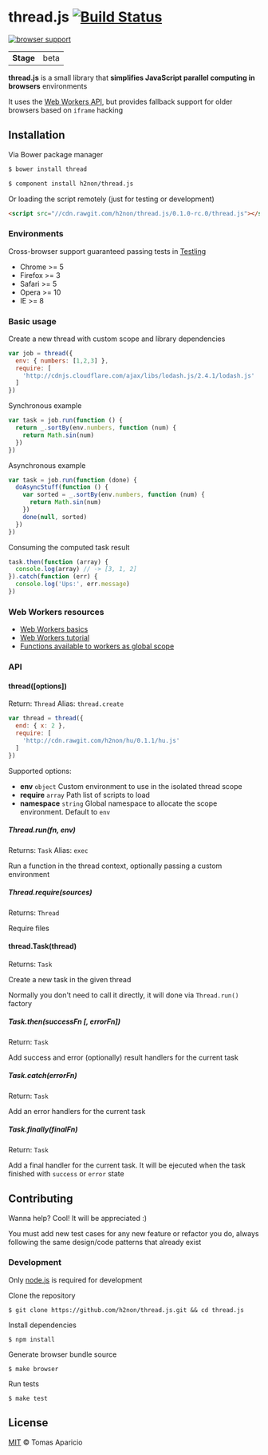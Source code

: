 # thread.js [![Build Status](https://api.travis-ci.org/h2non/thread.js.svg?branch=master)][travis]

[![browser support](https://ci.testling.com/h2non/thread.js.png)](https://ci.testling.com/h2non/thread.js)

<table>
<tr>
<td><b>Stage</b></td><td>beta</td>
</tr>
</table>

**thread.js** is a small library that **simplifies JavaScript parallel computing in browsers** environments

It uses the [Web Workers API](http://en.wikipedia.org/wiki/Web_worker),
but provides fallback support for older browsers based on `iframe` hacking

## Installation

Via Bower package manager
```bash
$ bower install thread
```

```bash
$ component install h2non/thread.js
```

Or loading the script remotely (just for testing or development)
```html
<script src="//cdn.rawgit.com/h2non/thread.js/0.1.0-rc.0/thread.js"></script>
```

### Environments

Cross-browser support guaranteed passing tests in [Testling](https://ci.testling.com/)

- Chrome >= 5
- Firefox >= 3
- Safari >= 5
- Opera >= 10
- IE >= 8

### Basic usage

Create a new thread with custom scope and library dependencies
```js
var job = thread({
  env: { numbers: [1,2,3] },
  require: [
    'http://cdnjs.cloudflare.com/ajax/libs/lodash.js/2.4.1/lodash.js'
  ]
})
```

Synchronous example
```js
var task = job.run(function () {
  return _.sortBy(env.numbers, function (num) {
    return Math.sin(num)
  })
})
```

Asynchronous example
```js
var task = job.run(function (done) {
  doAsyncStuff(function () {
    var sorted = _.sortBy(env.numbers, function (num) {
      return Math.sin(num)
    })
    done(null, sorted)
  })
})
```

Consuming the computed task result
```js
task.then(function (array) {
  console.log(array) // -> [3, 1, 2]
}).catch(function (err) {
  console.log('Ups:', err.message)
})
```

### Web Workers resources

- [Web Workers basics](https://developer.mozilla.org/en-US/docs/Web/Guide/Performance/Using_web_workers)
- [Web Workers tutorial](http://www.html5rocks.com/es/tutorials/workers/basics/)
- [Functions available to workers as global scope](https://developer.mozilla.org/en-US/docs/Web/API/Worker/Functions_and_classes_available_to_workers)

### API

#### thread([options])
Return: `Thread` Alias: `thread.create`

```js
var thread = thread({
  end: { x: 2 },
  require: [
    'http://cdn.rawgit.com/h2non/hu/0.1.1/hu.js'
  ]
})
```

Supported options:

- **env** `object` Custom environment to use in the isolated thread scope
- **require** `array` Path list of scripts to load
- **namespace** `string` Global namespace to allocate the scope environment. Default to `env`

##### Thread.run(fn, env)
Returns: `Task` Alias: `exec`

Run a function in the thread context, optionally passing a custom environment

##### Thread.require(sources)
Returns: `Thread`

Require files

#### thread.Task(thread)
Returns: `Task`

Create a new task in the given thread

Normally you don't need to call it directly, it will done via `Thread.run()` factory

##### Task.then(successFn [, errorFn])
Return: `Task`

Add success and error (optionally) result handlers for the current task

##### Task.catch(errorFn)
Return: `Task`

Add an error handlers for the current task

##### Task.finally(finalFn)
Return: `Task`

Add a final handler for the current task.
It will be ejecuted when the task finished with `success` or `error` state

## Contributing

Wanna help? Cool! It will be appreciated :)

You must add new test cases for any new feature or refactor you do,
always following the same design/code patterns that already exist

### Development

Only [node.js](http://nodejs.org) is required for development

Clone the repository
```
$ git clone https://github.com/h2non/thread.js.git && cd thread.js
```

Install dependencies
```
$ npm install
```

Generate browser bundle source
```
$ make browser
```

Run tests
```
$ make test
```

## License

[MIT](http://opensource.org/licenses/MIT) © Tomas Aparicio

[travis]: http://travis-ci.org/h2non/thread.js
[gemnasium]: https://gemnasium.com/h2non/thread.js
